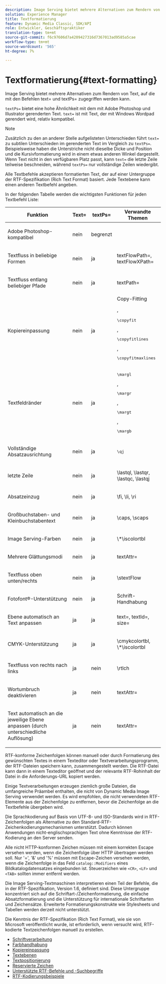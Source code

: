 ```yaml
---
description: Image Serving bietet mehrere Alternativen zum Rendern von Text, auf die mit den Befehlen text= und textPs= zugegriffen werden kann.
solution: Experience Manager
title: Textformatierung
feature: Dynamic Media Classic, SDK/API
role: Entwickler, Geschäftspraktiker
translation-type: tm+mt
source-git-commit: f6c97606d7a4209427316d7367013ad9585a5cae
workflow-type: tm+mt
source-wordcount: '565'
ht-degree: 7%

---
```



# Textformatierung{#text-formatting}

Image Serving bietet mehrere Alternativen zum Rendern von Text, auf die mit den Befehlen text= und textPs= zugegriffen werden kann.

`textPs=` bietet eine hohe Ähnlichkeit mit dem mit Adobe Photoshop und Illustrator gerenderten Text. `text=` ist mit Text, der mit Windows Wordpad gerendert wird, relativ kompatibel.

>[!NOTE]
>
>Zusätzlich zu den an anderer Stelle aufgelisteten Unterschieden führt `text=` zu subtilen Unterschieden im gerenderten Text im Vergleich zu `textPs=`. Beispielsweise haben die Unterstriche nicht dieselbe Dicke und Position und die Kursivformatierung wird in einem etwas anderen Winkel dargestellt. Wenn Text nicht in den verfügbaren Platz passt, kann `text=` die letzte Zeile teilweise beschneiden, während `textPs=` nur vollständige Zeilen wiedergibt.

Alle Textbefehle akzeptieren formatierten Text, der auf einer Untergruppe der RTF-Spezifikation (Rich Text Format) basiert. Jede Textebene kann einen anderen Textbefehl angeben.

In der folgenden Tabelle werden die wichtigsten Funktionen für jeden Textbefehl Liste:

<table id="table_9C41CBDA94C24805B538E5049B0137C6"> 
 <thead> 
  <tr> 
   <th class="entry"> <b> Funktion</b> </th> 
   <th class="entry"> <b> Text=</b> </th> 
   <th class="entry"> <b> textPs=</b> </th> 
   <th class="entry"> <b> Verwandte Themen</b> </th> 
  </tr> 
 </thead>
 <tbody> 
  <tr> 
   <td> <p> Adobe Photoshop-kompatibel </p> </td> 
   <td> <p> nein </p> </td> 
   <td> <p> begrenzt </p> </td> 
   <td> <p> </p> </td> 
  </tr> 
  <tr> 
   <td> <p>Textfluss in beliebige Formen </p> </td> 
   <td> <p>nein </p> </td> 
   <td> <p>ja </p> </td> 
   <td> <p>textFlowPath=, textFlowXPath= </p> </td> 
  </tr> 
  <tr> 
   <td> <p>Textfluss entlang beliebiger Pfade </p> </td> 
   <td> <p>nein </p> </td> 
   <td> <p>ja </p> </td> 
   <td> <p>textPath= </p> </td> 
  </tr> 
  <tr> 
   <td> <p>Kopiereinpassung </p> </td> 
   <td> <p>nein </p> </td> 
   <td> <p>ja </p> </td> 
   <td> Copy-Fitting <p>, <pre>\copyfit</pre>, <pre>\copyfitlines</pre>, <pre>\copyfitmaxlines</pre> </p> </td> 
  </tr> 
  <tr> 
   <td> <p>Textfeldränder </p> </td> 
   <td> <p>nein </p> </td> 
   <td> <p>ja </p> </td> 
   <td> <p><pre>\margl</pre>, <pre>\margr</pre>, <pre>\margt</pre>, <pre>\margb</pre> </p> </td> 
  </tr> 
  <tr> 
   <td> <p>Vollständige Absatzausrichtung </p> </td> 
   <td> <p>nein </p> </td> 
   <td> <p>ja </p> </td> 
   <td> <p><pre>\qj</pre> </p> </td> 
  </tr> 
  <tr> 
   <td> <p>letzte Zeile </p> </td> 
   <td> <p>nein </p> </td> 
   <td> <p>ja </p> </td> 
   <td> <p>\lastql, \lastqr, \lastqc, \lastqj </p> </td> 
  </tr> 
  <tr> 
   <td> <p>Absatzeinzug </p> </td> 
   <td> <p>nein </p> </td> 
   <td> <p>ja </p> </td> 
   <td> <p>\fi, \li, \ri </p> </td> 
  </tr> 
  <tr> 
   <td> <p>Großbuchstaben- und Kleinbuchstabentext </p> </td> 
   <td> <p>nein </p> </td> 
   <td> <p>ja </p> </td> 
   <td> <p>\caps, \scaps </p> </td> 
  </tr> 
  <tr> 
   <td> <p>Image Serving-Farben </p> </td> 
   <td> <p>nein </p> </td> 
   <td> <p>ja </p> </td> 
   <td> <p>\*\iscolortbl </p> </td> 
  </tr> 
  <tr> 
   <td> <p>Mehrere Glättungsmodi </p> </td> 
   <td> <p>nein </p> </td> 
   <td> <p>ja </p> </td> 
   <td> <p>textAttr= </p> </td> 
  </tr> 
  <tr> 
   <td> <p>Textfluss oben unten/rechts </p> </td> 
   <td> <p>nein </p> </td> 
   <td> <p>ja </p> </td> 
   <td> <p>\stextFlow </p> </td> 
  </tr> 
  <tr> 
   <td> <p>Fotofont®-Unterstützung </p> </td> 
   <td> <p>nein </p> </td> 
   <td> <p>ja </p> </td> 
   <td> Schrift-Handhabung </td> 
  </tr> 
  <tr> 
   <td> <p>Ebene automatisch an Text anpassen </p> </td> 
   <td> <p>ja </p> </td> 
   <td> <p>ja </p> </td> 
   <td> <p>text=, textId=, size= </p> </td> 
  </tr> 
  <tr> 
   <td> <p>CMYK-Unterstützung </p> </td> 
   <td> <p>ja </p> </td> 
   <td> <p>ja </p> </td> 
   <td> <p>\cmykcolortbl, \*\iscolortbl </p> </td> 
  </tr> 
  <tr> 
   <td> <p>Textfluss von rechts nach links </p> </td> 
   <td> <p>ja </p> </td> 
   <td> <p>nein </p> </td> 
   <td> <p>\rtlch </p> </td> 
  </tr> 
  <tr> 
   <td> <p>Wortumbruch deaktivieren </p> </td> 
   <td> <p>ja </p> </td> 
   <td> <p>nein </p> </td> 
   <td> <p>textAttr= </p> </td> 
  </tr> 
  <tr> 
   <td> <p>Text automatisch an die jeweilige Ebene anpassen (durch unterschiedliche Auflösung) </p> </td> 
   <td> <p>ja </p> </td> 
   <td> <p>nein </p> </td> 
   <td> <p>textAttr= </p> </td> 
  </tr> 
 </tbody> 
</table>

RTF-konforme Zeichenfolgen können manuell oder durch Formatierung des gewünschten Textes in einem Texteditor oder Textverarbeitungsprogramm, der RTF-Dateien speichern kann, zusammengestellt werden. Die RTF-Datei kann dann in einem Texteditor geöffnet und der relevante RTF-Rohinhalt der Datei in die Anforderungs-URL kopiert werden.

Einige Textverarbeitungen erzeugen ziemlich große Dateien, die umfangreiche Präambel enthalten, die nicht von Dynamic Media Image Serving verwendet werden. Es wird empfohlen, die nicht verwendeten RTF-Elemente aus der Zeichenfolge zu entfernen, bevor die Zeichenfolge an die Textbefehle übergeben wird.

Die Sprachkodierung auf Basis von UTF-8- und ISO-Standards wird in RTF-Zeichenfolgen als Alternative zu den Standard-RTF-Zeichenkodierungsmechanismen unterstützt. Dadurch können Anwendungen nicht-englischsprachigen Text ohne Kenntnisse der RTF-Kodierung an den Server senden.

Alle nicht HTTP-konformen Zeichen müssen mit einem korrekten Escape versehen werden, wenn die Zeichenfolge über HTTP übertragen werden soll. Nur &#39;=&#39;, &#39;&amp;&#39; und &#39;%&#39; müssen mit Escape-Zeichen versehen werden, wenn die Zeichenfolge in das Feld `catalog::Modifiers` eines Bildkatalogdatensatzes eingebunden ist. Steuerzeichen wie `<CR>`, `<LF>` und `<TAB>` sollten immer entfernt werden.

Die Image Serving-Textmaschinen interpretieren einen Teil der Befehle, die in der RTF-Spezifikation, Version 1.6, definiert sind. Diese Untergruppe konzentriert sich auf die Schriftart-/Zeichenformatierung, die einfache Absatzformatierung und die Unterstützung für internationale Schriftarten und Zeichensätze. Erweiterte Formatierungskonstrukte wie Stylesheets und Tabellen werden derzeit nicht unterstützt.

Die Kenntnis der RTF-Spezifikation (Rich Text Format), wie sie von Microsoft veröffentlicht wurde, ist erforderlich, wenn versucht wird, RTF-kodierte Textzeichenfolgen manuell zu erstellen.

* [Schriftverarbeitung](r-font-handling.md)
* [Farbhandhabung](r-color-handling.md)
* [Kopiereinpassung](r-copy-fitting.md)
* [Textebenen](r-text-layers.md)
* [Textpositionierung](r-text-positioning.md)
* [Reservierte Zeichen](r-reserved-characters.md)
* [Unterstützte RTF-Befehle und -Suchbegriffe](c-supported-rtf-commands-and-keywords/c-supported-rtf-commands-and-keywords.md)
* [RTF-Kodierungsbeispiele](r-rtf-encoding-examples.md)
